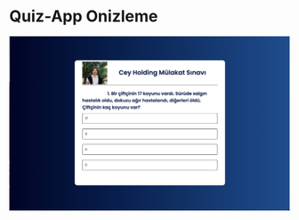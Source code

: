 # Quiz-App Onizleme
![Proje Onizlemesi](https://github.com/Cey14/Quiz-App/blob/main/Quiz-App/img/readme.png)
